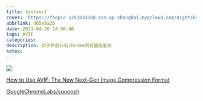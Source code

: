 ```yaml
---
title: testavif
cover: 'https://foopic-1251833308.cos.ap-shanghai.myqcloud.com/nightsky.avif'
abbrlink: d65a8a26
date: 2021-04-20 14:50:40
tags: AVIF
categories:
description: 似乎目前只有chrome浏览器能看到
katex:
---
```


![](https://foopic-1251833308.cos.ap-shanghai.myqcloud.com/nightsky.avif)

[How to Use AVIF: The New Next-Gen Image Compression Format](https://reachlightspeed.com/blog/using-the-new-high-performance-avif-image-format-on-the-web-today/)

[GoogleChromeLabs/squoosh](https://github.com/GoogleChromeLabs/squoosh/tree/dev/cli)

